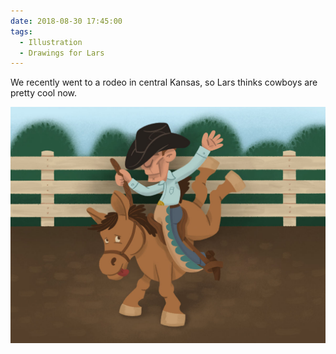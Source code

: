 ```yaml
---
date: 2018-08-30 17:45:00
tags:
  - Illustration
  - Drawings for Lars
---
```


We recently went to a rodeo in central Kansas, so Lars thinks cowboys are pretty cool now.

![Rodeo](rodeo.jpg)
